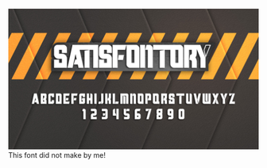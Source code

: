 ![Image Alt](https://raw.githubusercontent.com/UnknownObjectV2/Satisfactory-Logo-Font/refs/heads/main/satisfontory.jpg?token=GHSAT0AAAAAADCQURFEG3LNA6RS7KEHINRK2AQ3ECQ)
This font did not make by me!

